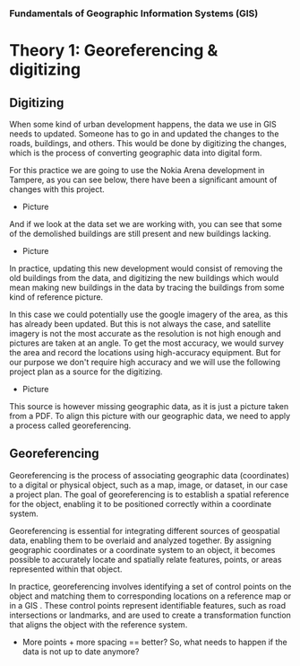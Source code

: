 ### Fundamentals of Geographic Information Systems (GIS)

# Theory 1: Georeferencing & digitizing

## Digitizing

When some kind of urban development happens, the data we use in GIS needs to updated. Someone has to go in and updated the changes to the roads, buildings, and others. This would be done by digitizing the changes, which is the process of converting geographic data into digital form. 

For this practice we are going to use the Nokia Arena development in Tampere, as you can see below, there have been a significant amount of changes with this project.

- Picture

And if we look at the data set we are working with, you can see that some of the demolished buildings are still present and new buildings lacking. 

- Picture 

In practice, updating this new development would consist of removing the old buildings from the data, and digitizing the new buildings which would mean making new buildings in the data by tracing the buildings from some kind of reference picture. 

In this case we could potentially use the google imagery of the area, as this has already been updated. But this is not always the case, and satellite imagery is not the most accurate as the resolution is not high enough and pictures are taken at an angle. To get the most accuracy, we would survey the area and record the locations using high-accuracy equipment. But for our purpose we don't require high accuracy and we will use the following project plan as a source for the digitizing. 

- Picture

This source is however missing geographic data, as it is just a picture taken from a PDF. To align this picture with our geographic data, we need to apply a process called georeferencing. 

## Georeferencing

Georeferencing is the process of associating geographic data (coordinates) to a digital or physical object, such as a map, image, or dataset, in our case a project plan. The goal of georeferencing is to establish a spatial reference for the object, enabling it to be positioned correctly within a coordinate system.

Georeferencing is essential for integrating different sources of geospatial data, enabling them to be overlaid and analyzed together. By assigning geographic coordinates or a coordinate system to an object, it becomes possible to accurately locate and spatially relate features, points, or areas represented within that object.

In practice, georeferencing involves identifying a set of control points on the object and matching them to corresponding locations on a reference map or in a GIS . These control points represent identifiable features, such as road intersections or landmarks, and are used to create a transformation function that aligns the object with the reference system.

- More points + more spacing == better?
So, what needs to happen if the data is not up to date anymore? 
<!--stackedit_data:
eyJkaXNjdXNzaW9ucyI6eyJZT2R0VUthcGVodDFMQ2c0Ijp7In
N0YXJ0Ijo5OSwiZW5kIjo5OSwidGV4dCI6IlBpY3R1cmUifSwi
YVVLWFpmbjZyVTJHUW43ayI6eyJzdGFydCI6OTksImVuZCI6OT
ksInRleHQiOiJQaWN0dXJlIn19LCJjb21tZW50cyI6eyJIRTU3
SVFoa3lVUnlvb1VQIjp7ImRpc2N1c3Npb25JZCI6IllPZHRVS2
FwZWh0MUxDZzQiLCJzdWIiOiJnaDo0MDMwNDc4OCIsInRleHQi
OiJBZGQgcGljdHVyZSIsImNyZWF0ZWQiOjE2ODYyOTA4MzA5Mz
F9LCJYV3d5Um5CM2o5UUI4REFCIjp7ImRpc2N1c3Npb25JZCI6
ImFVS1haZm42clUyR1FuN2siLCJzdWIiOiJnaDo0MDMwNDc4OC
IsInRleHQiOiJBZGQgcGljdHVyZSIsImNyZWF0ZWQiOjE2ODYy
OTA5MzkyODZ9fSwiaGlzdG9yeSI6WzE0NTI2Njg0NjksMTcxNj
IwNzU3NSwxNjM5Mzg4MzY2XX0=
-->